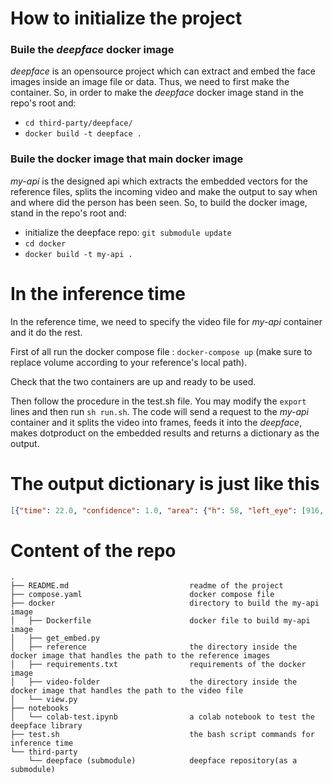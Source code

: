 # How to initialize the project
### Buile the _deepface_ docker image
_deepface_ is an opensource project which can extract and embed the face images inside an image file or data. Thus, we need to first make the container. So, in order to make the _deepface_ docker image stand in the repo's root and:
- `cd third-party/deepface/`
- `docker build -t deepface .`

### Buile the docker image that main docker image
_my-api_ is the designed api which extracts the embedded vectors for the reference files, splits the incoming video and make the output to say when and where did the person has been seen. So, to build the docker image, stand in the repo's root and:
- initialize the deepface repo: `git submodule update`
- `cd docker`
- `docker build -t my-api .`


# In the inference time
In the reference time, we need to specify the video file for _my-api_ container and it do the rest.

First of all run the docker compose file : `docker-compose up` (make sure to replace volume according to your reference's local path).

Check that the two containers are up and ready to be used.

Then follow the procedure in the test.sh file. You may modify the `export` lines and then run `sh run.sh`. The code will send a request to the _my-api_ container and it splits the video into frames, feeds it into the _deepface_, makes dotproduct on the embedded results and returns a dictionary as the output.


# The output dictionary is just like this
```json
[{"time": 22.0, "confidence": 1.0, "area": {"h": 58, "left_eye": [916, 194], "right_eye": [936, 195], "w": 43, "x": 903, "y": 172}, "dot_product": 83.38889444312156}, ...]
```

# Content of the repo
```
.
├── README.md                           readme of the project
├── compose.yaml                        docker compose file
├── docker                              directory to build the my-api image
│   ├── Dockerfile                      docker file to build my-api image
│   ├── get_embed.py
│   ├── reference                       the directory inside the docker image that handles the path to the reference images
│   ├── requirements.txt                requirements of the docker image
│   ├── video-folder                    the directory inside the docker image that handles the path to the video file
│   └── view.py
├── notebooks
│   └── colab-test.ipynb                a colab notebook to test the deepface library
├── test.sh                             the bash script commands for inference time
└── third-party
    └── deepface (submodule)            deepface repository(as a submodule)
```